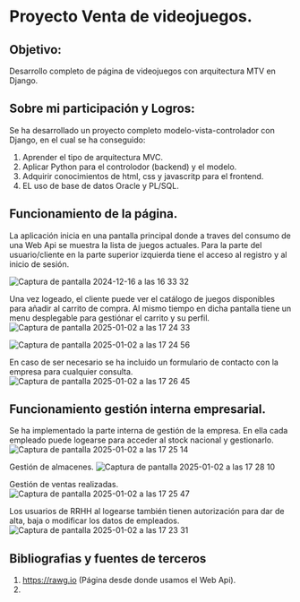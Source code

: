 # Proyecto Venta de videojuegos.

## Objetivo:
Desarrollo completo de página de videojuegos con arquitectura MTV en Django.

## Sobre mi participación y Logros:
Se ha desarrollado un proyecto completo modelo-vista-controlador con Django, en el cual se ha conseguido:

1. Aprender el tipo de arquitectura MVC.
2. Aplicar Python para el controlodor (backend) y el modelo.
3. Adquirir conocimientos de html, css y javascritp para el frontend.
4. EL uso de base de datos Oracle y PL/SQL.

## Funcionamiento de la página.
La aplicación inicia en una pantalla principal donde a traves del consumo de una Web Api se muestra la lista de juegos actuales.
Para la parte del usuario/cliente en la parte superior izquierda tiene el acceso al registro y al inicio de sesión.

![Captura de pantalla 2024-12-16 a las 16 33 32](https://github.com/user-attachments/assets/40b96c4d-be1c-46d8-93d4-1ee1193a2706)


Una vez logeado, el cliente puede ver el catálogo de juegos disponibles para añadir al carrito de compra. Al mismo tiempo en dicha pantalla tiene un menu desplegable para gestiónar el carrito y su perfil.
![Captura de pantalla 2025-01-02 a las 17 24 33](https://github.com/user-attachments/assets/2f9e51b2-0e2f-43a8-8f2f-5e6a53b40058)

![Captura de pantalla 2025-01-02 a las 17 24 56](https://github.com/user-attachments/assets/d29054ef-a58d-4827-b9ce-2e7ecf11cc21)

En caso de ser necesario se ha incluido un formulario de contacto con la empresa para cualquier consulta.
![Captura de pantalla 2025-01-02 a las 17 26 45](https://github.com/user-attachments/assets/c91b131b-d59d-4976-9d5a-8b4216cf87fd)



## Funcionamiento gestión interna empresarial.
Se ha implementado la parte interna de gestión de la empresa. En ella cada empleado puede logearse para acceder al stock nacional y gestionarlo.
![Captura de pantalla 2025-01-02 a las 17 25 14](https://github.com/user-attachments/assets/4edc5957-77fd-46b8-bbc5-71c76e0f9f32)

Gestión de almacenes.
![Captura de pantalla 2025-01-02 a las 17 28 10](https://github.com/user-attachments/assets/4668a72f-c4d5-4023-a557-625a78477fa1)

Gestión de ventas realizadas.
![Captura de pantalla 2025-01-02 a las 17 25 47](https://github.com/user-attachments/assets/49506a74-8edc-49f2-9c13-287593bd0d9d)

Los usuarios de RRHH al logearse también tienen autorización para dar de alta, baja o modificar los datos de empleados.
![Captura de pantalla 2025-01-02 a las 17 23 31](https://github.com/user-attachments/assets/19d09542-53fd-4f7a-9aae-e1eb920530bb)



## Bibliografias y fuentes de terceros

1. https://rawg.io  (Página desde donde usamos el Web Api).
2. 
